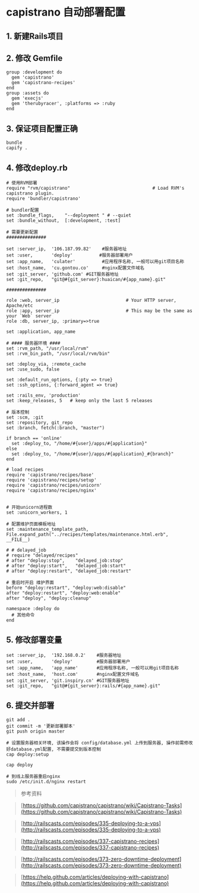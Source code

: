 # capistrano 自动部署配置


## 1. 新建Rails项目

## 2. 修改 Gemfile
    
    group :development do
      gem 'capistrano'
      gem 'capistrano-recipes'
    end
    group :assets do
      gem 'execjs'
      gem 'therubyracer', :platforms => :ruby
    end

## 3. 保证项目配置正确

    bundle
    capify .

## 4. 修改deploy.rb

    # 使用RVM部署
    require "rvm/capistrano"                               # Load RVM's capistrano plugin.
    require 'bundler/capistrano'

    # bundler配置
    set :bundle_flags,    "--deployment " # --quiet
    set :bundle_without,  [:development, :test]

    # 需要更新配置
    ###############

    set :server_ip,  '106.187.99.82'    #服务器地址
    set :user,       'deploy'          #服务器部署用户
    set :app_name,   'culater'          #应用程序名称, 一般可以用git项目名称
    set :host_name,  'cu.gontou.co'     #nginx配置文件域名
    set :git_server, 'github.com' #GIT服务器地址
    set :git_repo,   "git@#{git_server}:huaican/#{app_name}.git"

    ###############

    role :web, server_ip                         # Your HTTP server, Apache/etc
    role :app, server_ip                         # This may be the same as your `Web` server
    role :db, server_ip, :primary=>true

    set :application, app_name

    # #### 服务器环境 ####
    set :rvm_path, "/usr/local/rvm"
    set :rvm_bin_path, "/usr/local/rvm/bin"

    set :deploy_via, :remote_cache
    set :use_sudo, false

    set :default_run_options, {:pty => true}
    set :ssh_options, {:forward_agent => true}

    set :rails_env, 'production'
    set :keep_releases, 5   # keep only the last 5 releases

    # 版本控制
    set :scm, :git
    set :repository, git_repo
    set :branch, fetch(:branch, "master")

    if branch == 'online'
      set :deploy_to, "/home/#{user}/apps/#{application}"
    else
      set :deploy_to, "/home/#{user}/apps/#{application}_#{branch}"
    end

    # load recipes
    require 'capistrano/recipes/base'
    require 'capistrano/recipes/setup'
    require 'capistrano/recipes/unicorn'
    require 'capistrano/recipes/nginx'


    # 开始unicorn进程数
    set :unicorn_workers, 1

    # 配置维护页面模板地址
    set :maintenance_template_path, File.expand_path("../recipes/templates/maintenance.html.erb", __FILE__)

    # # delayed_job
    # require "delayed/recipes"
    # after "deploy:stop",    "delayed_job:stop"
    # after "deploy:start",   "delayed_job:start"
    # after "deploy:restart", "delayed_job:restart"

    # 重启时开启 维护界面
    before "deploy:restart", "deploy:web:disable"
    after "deploy:restart", "deploy:web:enable"
    after "deploy", "deploy:cleanup"

    namespace :deploy do
      # 其他命令
    end


## 5. 修改部署变量
  
    set :server_ip,  '192.168.0.2'    #服务器地址
    set :user,       'deploy'         #服务器部署用户
    set :app_name,   'app_name'       #应用程序名称, 一般可以用git项目名称
    set :host_name,  'host.com'       #nginx配置文件域名
    set :git_server, 'git.inspiry.cn' #GIT服务器地址
    set :git_repo,   "git@#{git_server}:rails/#{app_name}.git"


## 6. 提交并部署

    git add .
    git commit -m '更新部署脚本'
    git push origin master

    # 设置服务器相关环境, 该操作会将 config/database.yml 上传到服务器, 操作前需修改好database.yml配置, 不需要提交到版本控制
    cap deploy:setup

    cap deploy
    
    # 到线上服务器重启nginx
    sudo /etc/init.d/nginx restart


> 参考资料

> [https://github.com/capistrano/capistrano/wiki/Capistrano-Tasks](https://github.com/capistrano/capistrano/wiki/Capistrano-Tasks)

> [http://railscasts.com/episodes/335-deploying-to-a-vps](http://railscasts.com/episodes/335-deploying-to-a-vps)

> [http://railscasts.com/episodes/337-capistrano-recipes](http://railscasts.com/episodes/337-capistrano-recipes)

> [http://railscasts.com/episodes/373-zero-downtime-deployment](http://railscasts.com/episodes/373-zero-downtime-deployment)

> [https://help.github.com/articles/deploying-with-capistrano](https://help.github.com/articles/deploying-with-capistrano)
